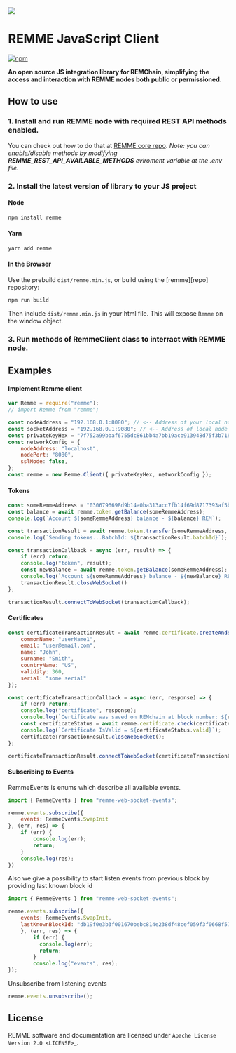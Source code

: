 <img src="https://avatars1.githubusercontent.com/u/29229038" />

REMME JavaScript Client
==========
[![npm](https://img.shields.io/npm/dm/remme.svg)](https://www.npmjs.com/package/remme)

**An open source JS integration library for REMChain, simplifying the access and interaction with REMME nodes both public or permissioned.**

## How to use
### 1. Install and run REMME node with required REST API methods  enabled.
You can check out how to do that at [REMME core repo](https://github.com/Remmeauth/remme-core/).
*Note: you can enable/disable methods by modifying **REMME_REST_API_AVAILABLE_METHODS** eviroment variable at the .env file.*

### 2. Install the latest version of library to your JS project
#### Node

```bash
npm install remme
```

#### Yarn

```bash
yarn add remme
```

#### In the Browser

Use the prebuild ``dist/remme.min.js``, or
build using the [remme][repo] repository:

```bash
npm run build
```

Then include `dist/remme.min.js` in your html file.
This will expose `Remme` on the window object.

### 3. Run methods of **RemmeClient** class to interract with REMME node.

## Examples
#### Implement Remme client
```js
var Remme = require("remme");
// import Remme from "remme";

const nodeAddress = "192.168.0.1:8080"; // <-- Address of your local node's REST API server (localhost:8080) by default
const socketAddress = "192.168.0.1:9080"; // <-- Address of local node's WebSocket server (localhost:9080) by default
const privateKeyHex = "7f752a99bbaf6755dc861bb4a7bb19acb913948d75f3b718ff4545d01d9d4f10";
const networkConfig = {
    nodeAddress: "localhost",
    nodePort: "8080",
    sslMode: false,
};
const remme = new Remme.Client({ privateKeyHex, networkConfig });
```

#### Tokens
```js
const someRemmeAddress = "0306796698d9b14a0ba313acc7fb14f69d8717393af5b02cc292d72009b97d8759";
const balance = await remme.token.getBalance(someRemmeAddress);
console.log(`Account ${someRemmeAddress} balance - ${balance} REM`);

const transactionResult = await remme.token.transfer(someRemmeAddress, 100);
console.log(`Sending tokens...BatchId: ${transactionResult.batchId}`);

const transactionCallback = async (err, result) => {
    if (err) return;
    console.log("token", result);
    const newBalance = await remme.token.getBalance(someRemmeAddress);
    console.log(`Account ${someRemmeAddress} balance - ${newBalance} REM`);
    transactionResult.closeWebSocket()
};

transactionResult.connectToWebSocket(transactionCallback);

```

#### Certificates
```js
const certificateTransactionResult = await remme.certificate.createAndStore({
    commonName: "userName1",
    email: "user@email.com",
    name: "John",
    surname: "Smith",
    countryName: "US",
    validity: 360,
    serial: "some serial"
});

const certificateTransactionCallback = async (err, response) => {
    if (err) return;
    console.log("certificate", response);
    console.log(`Certificate was saved on REMchain at block number: ${response.block_number}`);
    const certificateStatus = await remme.certificate.check(certificateTransactionResult.certificate);
    console.log(`Certificate IsValid = ${certificateStatus.valid}`);
    certificateTransactionResult.closeWebSocket();
};

certificateTransactionResult.connectToWebSocket(certificateTransactionCallback);
```

#### Subscribing to Events
RemmeEvents is enums which describe all available events.
```js
import { RemmeEvents } from "remme-web-socket-events";

remme.events.subscribe({
    events: RemmeEvents.SwapInit
}, (err, res) => {
    if (err) {
        console.log(err);
        return;
    }
    console.log(res);
})
```

Also we give a possibility to start listen events from previous block by providing last known block id

```js
import { RemmeEvents } from "remme-web-socket-events";

remme.events.subscribe({
    events: RemmeEvents.SwapInit,
    lastKnownBlockId: "db19f0e3b3f001670bebc814e238df48cef059f3f0668f57702ba9ff0c4b8ec45c7298f08b4c2fa67602da27a84b3df5dc78ce0f7774b3d3ae094caeeb9cbc82"
    }, (err, res) => {
        if (err) {
          console.log(err);
          return;
        }
        console.log("events", res);
});
```

Unsubscribe from listening events

```js
remme.events.unsubscribe();
```

## License

REMME software and documentation are licensed under `Apache License Version 2.0 <LICENSE>`_.
